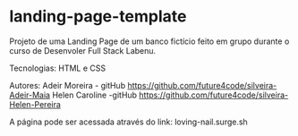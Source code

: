 # landing-page-template

Projeto de uma Landing Page de um banco fictício feito em grupo durante o curso de Desenvoler Full Stack Labenu.

Tecnologias:
HTML e CSS 

Autores:
Adeir Moreira - gitHub https://github.com/future4code/silveira-Adeir-Maia
Helen Caroline -gitHub https://github.com/future4code/silveira-Helen-Pereira

A página pode ser acessada através do link:
loving-nail.surge.sh



